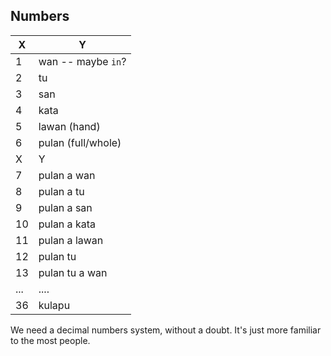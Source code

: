 Numbers
-----
X  | Y
---|----
1  | wan -- maybe `in`?
2  | tu
3  | san
4  | kata
5  | lawan (hand)
6  | pulan (full/whole)
X  | Y
7  | pulan a wan
8  | pulan a tu
9  | pulan a san
10 | pulan a kata
11 | pulan a lawan
12 | pulan tu
13 | pulan tu a wan
...| ....
36 | kulapu



We need a decimal numbers system, without a doubt.
It's just more familiar to the most people.

